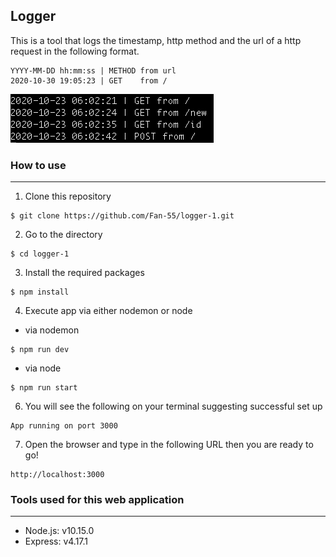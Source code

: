 ## Logger

This is a tool that logs the timestamp, http method and the url of a http request in the following format.
```
YYYY-MM-DD hh:mm:ss | METHOD from url
2020-10-30 19:05:23 | GET    from /
```

![](/logger.png)

### How to use
---
1. Clone this repository 

```
$ git clone https://github.com/Fan-55/logger-1.git
```

2. Go to the directory 

```
$ cd logger-1
```

3. Install the required packages 

```
$ npm install
```

4. Execute app via either nodemon or node

- via nodemon

```
$ npm run dev
```

- via node

```
$ npm run start
```

6. You will see the following on your terminal suggesting successful set up

```
App running on port 3000
```
7. Open the browser and type in the following URL then you are ready to go!

```
http://localhost:3000
```
### Tools used for this web application
---
- Node.js: v10.15.0
- Express: v4.17.1